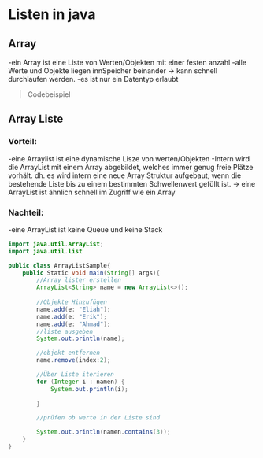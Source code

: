 # Listen in java
## Array
-ein Array ist eine Liste von Werten/Objekten mit einer festen anzahl
-alle Werte und Objekte liegen innSpeicher beinander -> kann schnell durchlaufen werden.
-es ist nur ein Datentyp erlaubt 

>Codebeispiel

## Array Liste

### Vorteil:
-eine Arraylist ist eine dynamische Lisze von werten/Objekten
-Intern wird die ArrayList mit einem Array abgebildet, welches immer genug freie Plätze vorhält.
 dh. es wird intern eine neue Array Struktur aufgebaut, wenn die bestehende Liste bis zu einem bestimmten Schwellenwert gefüllt ist.
 -> eine ArrayList ist ähnlich schnell im Zugriff wie ein Array

 ### Nachteil:
 -eine ArrayList ist keine Queue und keine Stack

````java 
import java.util.ArrayList;
import java.util.list

public class ArrayListSample{
    public Static void main(String[] args){
        //Array lister erstellen
        ArrayList<String> name = new ArrayList<>();
        
        //Objekte Hinzufügen
        name.add(e: "Eliah");
        name.add(e: "Erik");
        name.add(e: "Ahmad");
        //liste ausgeben 
        System.out.println(name);

        //objekt entfernen
        name.remove(index:2);

        //Über Liste iterieren
        for (Integer i : namen) {
            System.out.println(i);
            
        }

        //prüfen ob werte in der Liste sind

        System.out.println(namen.contains(3));
    }
}

````